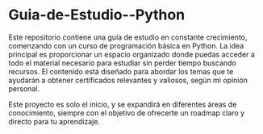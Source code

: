 # Guia-de-Estudio--Python
Este repositorio contiene una guía de estudio en constante crecimiento, comenzando con un curso de programación básica en Python. La idea principal es proporcionar un espacio organizado donde puedas acceder a todo el material necesario para estudiar sin perder tiempo buscando recursos. El contenido está diseñado para abordar los temas que te ayudarán a obtener certificados relevantes y valiosos, según mi opinión personal.

Este proyecto es solo el inicio, y se expandirá en diferentes áreas de conocimiento, siempre con el objetivo de ofrecerte un roadmap claro y directo para tu aprendizaje.
